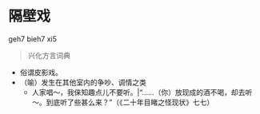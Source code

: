 # 隔壁戏
geh7 bieh7 xi5
> 兴化方言词典
- 俗谓皮影戏。
- （喻）发生在其他室内的争吵、调情之类
  - 人家唱～，我俫知趣点儿不要听。|“……（你）放现成的酒不喝，却去听～。到底听了些甚么来？”（《二十年目睹之怪现状》七七）
